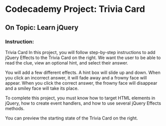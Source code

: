 # Codecademy Project: Trivia Card
## On Topic: Learn jQuery

### Instruction:
Trivia Card
In this project, you will follow step-by-step instructions to add jQuery Effects to the Trivia Card on the right. We want the user to be able to read the clue, view an optional hint, and select their answer.

You will add a few different effects. A hint box will slide up and down. When you click an incorrect answer, it will fade away and a frowny face will appear. When you click the correct answer, the frowny face will disappear and a smiley face will take its place.

To complete this project, you must know how to target HTML elements in jQuery, how to create event handlers, and how to use several jQuery Effects methods.

You can preview the starting state of the Trivia Card on the right.